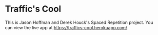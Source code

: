 # Traffic's Cool

This is Jason Hoffman and Derek Houck's Spaced Repetition project. You can view the live app at https://traffics-cool.herokuapp.com/

